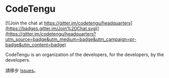 # CodeTengu

[![Join the chat at https://gitter.im/codetengu/headquarters](https://badges.gitter.im/Join%20Chat.svg)](https://gitter.im/codetengu/headquarters?utm_source=badge&utm_medium=badge&utm_campaign=pr-badge&utm_content=badge)

CodeTengu is an organization of the developers, for the developers, by the developers.

請移步 [Issues](https://github.com/codetengu/headquarters/issues)。
